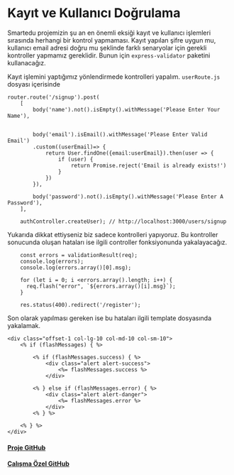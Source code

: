 Kayıt ve Kullanıcı Doğrulama
======
Smartedu projemizin şu an en önemli eksiği kayıt ve kullanıcı işlemleri sırasında herhangi bir kontrol yapmaması. Kayıt yapılan şifre uygun mu, kullanıcı email adresi 
doğru mu şeklinde farklı senaryolar için gerekli kontroller yapmamız gereklidir. Bunun için `express-validator` paketini kullanacağız.

Kayıt işlemini yaptığımız yönlendirmede kontrolleri yapalım. `userRoute.js` dosyası içerisinde
```
router.route('/signup').post(
    [
        body('name').not().isEmpty().withMessage('Please Enter Your Name'),


        body('email').isEmail().withMessage('Please Enter Valid Email')
        .custom((userEmail)=> {
            return User.findOne({email:userEmail}).then(user => {
                if (user) {
                    return Promise.reject('Email is already exists!')
                }
            })
        }),

        body('password').not().isEmpty().withMessage('Please Enter A Password'),
    ],

    authController.createUser); // http://localhost:3000/users/signup
```
Yukarıda dikkat ettiyseniz biz sadece kontrolleri yapıyoruz. Bu kontroller sonucunda oluşan hataları ise ilgili controller fonksiyonunda yakalayacağız.
```
    const errors = validationResult(req);
    console.log(errors);
    console.log(errors.array()[0].msg);

    for (let i = 0; i <errors.array().length; i++) {
      req.flash("error", `${errors.array()[i].msg}`);
    }

    res.status(400).redirect('/register');
```
Son olarak yapılması gereken ise bu hataları ilgili template dosyasında yakalamak.
```
<div class="offset-1 col-lg-10 col-md-10 col-sm-10">
    <% if (flashMessages) { %>

        <% if (flashMessages.success) { %>
            <div class="alert alert-success">
                <%= flashMessages.success %>
            </div>

        <% } else if (flashMessages.error) { %>
            <div class="alert alert-danger">
                <%= flashMessages.error %>
            </div>
        <% } %>

    <% } %>
</div>
```

#### [Proje GitHub](https://github.com/ArinSoftware/SmarteduProject)
#### [Çalışma Özel GitHub](https://github.com/ArinSoftware/SmarteduProject/commit/6d325b395c8d96bb9d25b90ea362f5a7397f89e9)
